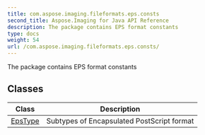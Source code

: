 ```yaml
---
title: com.aspose.imaging.fileformats.eps.consts
second_title: Aspose.Imaging for Java API Reference
description: The package contains EPS format constants
type: docs
weight: 54
url: /com.aspose.imaging.fileformats.eps.consts/
---
```


The package contains EPS format constants


## Classes

| Class | Description |
| --- | --- |
| [EpsType](../com.aspose.imaging.fileformats.eps.consts/epstype) | Subtypes of Encapsulated PostScript format |
